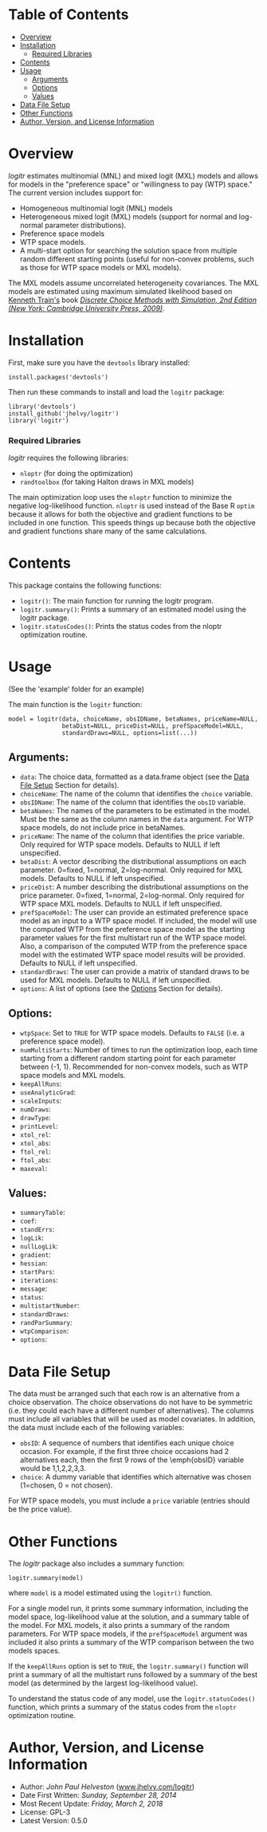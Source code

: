 # Table of Contents
- [Overview](#overview)
- [Installation](#installation)
  - [Required Libraries](#required-libraries)
- [Contents](#contents)
- [Usage](#usage)
  - [Arguments](#arguments)
  - [Options](#options)
  - [Values](#values)
- [Data File Setup](#data-file-setup)
- [Other Functions](#other-functions)
- [Author, Version, and License Information](#author,-version,-and-license-information)

# Overview
*logitr* estimates multinomial (MNL) and mixed logit (MXL) models and allows for models in the "preference space" or "willingness to pay (WTP) space." The current version includes support for:
- Homogeneous multinomial logit (MNL) models
- Heterogeneous mixed logit (MXL) models (support for normal and log-normal parameter distributions).
- Preference space models
- WTP space models.
- A multi-start option for searching the solution space from multiple random different starting points (useful for non-convex problems, such as those for WTP space models or MXL models).

The MXL models assume uncorrelated heterogeneity covariances. The MXL models are estimated using maximum simulated likelihood based on [Kenneth Train's](http://eml.berkeley.edu/~train/) book [*Discrete Choice Methods with Simulation, 2nd Edition (New York: Cambridge University Press, 2009)*](http://eml.berkeley.edu/books/choice2.html).

# Installation
First, make sure you have the `devtools` library installed:

`install.packages('devtools')`

Then run these commands to install and load the `logitr` package:

```
library('devtools')
install_github('jhelvy/logitr')
library('logitr')
```

### Required Libraries
*logitr* requires the following libraries:
- `nloptr` (for doing the optimization)
- `randtoolbox` (for taking Halton draws in MXL models)

The main optimization loop uses the `nloptr` function to minimize the negative log-likelihood function. `nloptr` is used instead of the Base R `optim` because it allows for both the objective and gradient functions to be included in one function. This speeds things up because both the objective and gradient functions share many of the same calculations.

# Contents
This package contains the following functions:

- `logitr()`: The main function for running the logitr program.
- `logitr.summary()`: Prints a summary of an estimated model using the logitr package.
- `logitr.statusCodes()`: Prints the status codes from the nloptr optimization routine.

# Usage
(See the 'example' folder for an example)

The main function is the `logitr` function:

```
model = logitr(data, choiceName, obsIDName, betaNames, priceName=NULL,
               betaDist=NULL, priceDist=NULL, prefSpaceModel=NULL,
               standardDraws=NULL, options=list(...))
```

## Arguments:
- `data`: The choice data, formatted as a data.frame object (see the [Data File Setup](#data-file-setup) Section for details).
- `choiceName`: The name of the column that identifies the `choice` variable.
- `obsIDName`: The name of the column that identifies the `obsID` variable.
- `betaNames`: The names of the parameters to be estimated in the model. Must be the same as the column names in the `data` argument. For WTP space models, do not include price in betaNames.
- `priceName`: The name of the column that identifies the price variable. Only required for WTP space models. Defaults to NULL if left unspecified.
- `betaDist`: A vector describing the distributional assumptions on each parameter. 0=fixed, 1=normal, 2=log-normal. Only required for MXL models. Defaults to NULL if left unspecified.
- `priceDist`: A number describing the distributional assumptions on the price parameter. 0=fixed, 1=normal, 2=log-normal. Only required for WTP space MXL models. Defaults to NULL if left unspecified.
- `prefSpaceModel`: The user can provide an estimated preference space model as an input to a WTP space model. If included, the model will use the computed WTP from the preference space model as the starting parameter values for the first multistart run of the WTP space model. Also, a comparison of the computed WTP from the preference space model with the estimated WTP space model results will be provided. Defaults to NULL if left unspecified.
- `standardDraws`: The user can provide a matrix of standard draws to be used for MXL models. Defaults to NULL if left unspecified.
- `options`: A list of options (see the [Options](#options) Section for details).

## Options:
- `wtpSpace`: Set to `TRUE` for WTP space models. Defaults to `FALSE` (i.e. a preference space model).
- `numMultiStarts`: Number of times to run the optimization loop, each time starting from a different random starting point for each parameter between (-1, 1). Recommended for non-convex models, such as WTP space models and MXL models.
- `keepAllRuns`:
- `useAnalyticGrad`:
- `scaleInputs`:
- `numDraws`:
- `drawType`:
- `printLevel`:
- `xtol_rel`:
- `xtol_abs`:
- `ftol_rel`:
- `ftol_abs`:
- `maxeval`:

## Values:
- `summaryTable`:
- `coef`:
- `standErrs`:
- `logLik`:
- `nullLogLik`:
- `gradient`:
- `hessian`:
- `startPars`:
- `iterations`:
- `message`:
- `status`:
- `multistartNumber`:
- `standardDraws`:
- `randParSummary`:
- `wtpComparison`:
- `options`:

# Data File Setup
The data must be arranged such that each row is an alternative from a choice observation. The choice observations do not have to be symmetric (i.e. they could each have a different number of alternatives). The columns must include all variables that will be used as model covariates. In addition, the data must include each of the following variables:

- `obsID`: A sequence of numbers that identifies each unique choice occasion. For example, if the first three choice occasions had 2 alternatives each, then the first 9 rows of the \emph{obsID} variable would be 1,1,2,2,3,3.
- `choice`: A dummy variable that identifies which alternative was chosen (1=chosen, 0 = not chosen).

For WTP space models, you must include a `price` variable (entries should be the price value).

# Other Functions
The *logitr* package also includes a summary function:

`logitr.summary(model)`

where `model` is a model estimated using the `logitr()` function.

For a single model run, it prints some summary information, including the model space, log-likelihood value at the solution, and a summary table of the model. For MXL models, it also prints a summary of the random parameters. For WTP space models, if the `prefSpaceModel` argument was included it also prints a summary of the WTP comparison between the two models spaces.

If the `keepAllRuns` option is set to `TRUE`, the `logitr.summary()` function will print a summary of all the multistart runs followed by a summary of the best model (as determined by the largest log-likelihood value).

To understand the status code of any model, use the `logitr.statusCodes()` function, which prints a summary of the status codes from the `nloptr` optimization routine.

# Author, Version, and License Information
- Author: *John Paul Helveston* (www.jhelvy.com/logitr)
- Date First Written: *Sunday, September 28, 2014*
- Most Recent Update: *Friday, March 2, 2018*
- License: GPL-3
- Latest Version: 0.5.0
